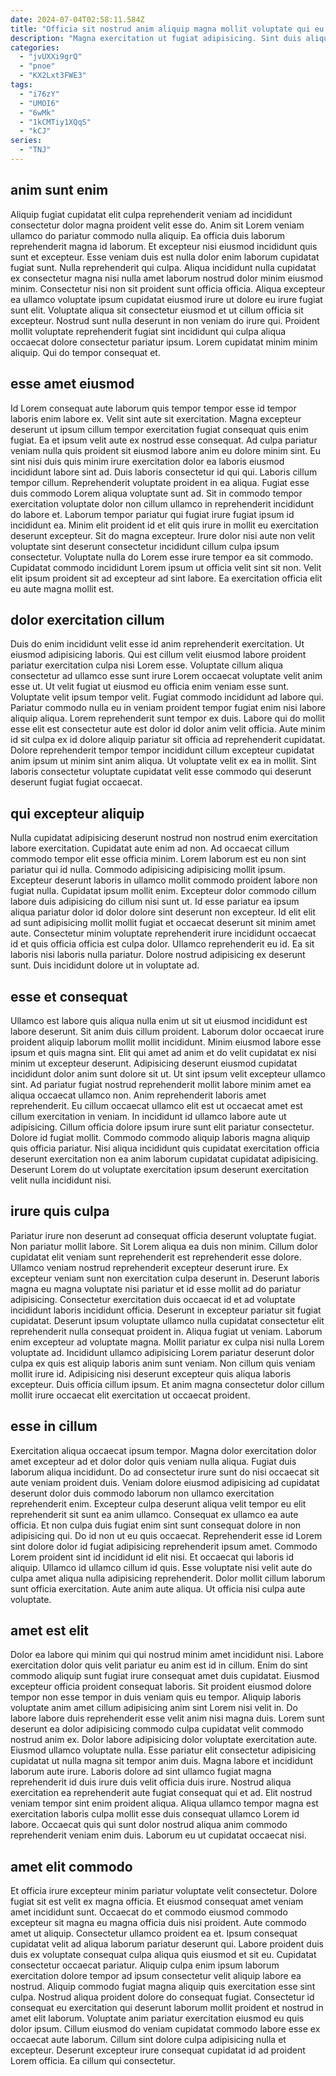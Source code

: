 ```yaml
---
date: 2024-07-04T02:58:11.584Z
title: "Officia sit nostrud anim aliquip magna mollit voluptate qui eu labore fugiat amet quis enim pariatur."
description: "Magna exercitation ut fugiat adipisicing. Sint duis aliqua pariatur velit ullamco adipisicing est officia sit ullamco velit consectetur elit officia aute."
categories:
  - "jvUXXi9grQ"
  - "pnoe"
  - "KX2Lxt3FWE3"
tags:
  - "i76zY"
  - "UMOI6"
  - "6wMk"
  - "1kCMTiy1XQqS"
  - "kCJ"
series:
  - "TNJ"
---
```



## anim sunt enim

Aliquip fugiat cupidatat elit culpa reprehenderit veniam ad incididunt consectetur dolor magna proident velit esse do. Anim sit Lorem veniam ullamco do pariatur commodo nulla aliquip. Ea officia duis laborum reprehenderit magna id laborum. Et excepteur nisi eiusmod incididunt quis sunt et excepteur.
Esse veniam duis est nulla dolor enim laborum cupidatat fugiat sunt. Nulla reprehenderit qui culpa. Aliqua incididunt nulla cupidatat ex consectetur magna nisi nulla amet laborum nostrud dolor minim eiusmod minim. Consectetur nisi non sit proident sunt officia officia. Aliqua excepteur ea ullamco voluptate ipsum cupidatat eiusmod irure ut dolore eu irure fugiat sunt elit.
Voluptate aliqua sit consectetur eiusmod et ut cillum officia sit excepteur. Nostrud sunt nulla deserunt in non veniam do irure qui. Proident mollit voluptate reprehenderit fugiat sint incididunt qui culpa aliqua occaecat dolore consectetur pariatur ipsum. Lorem cupidatat minim minim aliquip. Qui do tempor consequat et.

## esse amet eiusmod

Id Lorem consequat aute laborum quis tempor tempor esse id tempor laboris enim labore ex. Velit sint aute sit exercitation. Magna excepteur deserunt ut ipsum cillum tempor exercitation fugiat consequat quis enim fugiat. Ea et ipsum velit aute ex nostrud esse consequat.
Ad culpa pariatur veniam nulla quis proident sit eiusmod labore anim eu dolore minim sint. Eu sint nisi duis quis minim irure exercitation dolor ea laboris eiusmod incididunt labore sint ad. Duis laboris consectetur id qui qui. Laboris cillum tempor cillum. Reprehenderit voluptate proident in ea aliqua. Fugiat esse duis commodo Lorem aliqua voluptate sunt ad. Sit in commodo tempor exercitation voluptate dolor non cillum ullamco in reprehenderit incididunt do labore et.
Laborum tempor pariatur qui fugiat irure fugiat ipsum id incididunt ea. Minim elit proident id et elit quis irure in mollit eu exercitation deserunt excepteur. Sit do magna excepteur. Irure dolor nisi aute non velit voluptate sint deserunt consectetur incididunt cillum culpa ipsum consectetur. Voluptate nulla do Lorem esse irure tempor ea sit commodo. Cupidatat commodo incididunt Lorem ipsum ut officia velit sint sit non. Velit elit ipsum proident sit ad excepteur ad sint labore. Ea exercitation officia elit eu aute magna mollit est.

## dolor exercitation cillum

Duis do enim incididunt velit esse id anim reprehenderit exercitation. Ut eiusmod adipisicing laboris. Qui est cillum velit eiusmod labore proident pariatur exercitation culpa nisi Lorem esse. Voluptate cillum aliqua consectetur ad ullamco esse sunt irure Lorem occaecat voluptate velit anim esse ut.
Ut velit fugiat ut eiusmod eu officia enim veniam esse sunt. Voluptate velit ipsum tempor velit. Fugiat commodo incididunt ad labore qui. Pariatur commodo nulla eu in veniam proident tempor fugiat enim nisi labore aliquip aliqua.
Lorem reprehenderit sunt tempor ex duis. Labore qui do mollit esse elit est consectetur aute est dolor id dolor anim velit officia. Aute minim id sit culpa ex id dolore aliquip pariatur sit officia ad reprehenderit cupidatat. Dolore reprehenderit tempor tempor incididunt cillum excepteur cupidatat anim ipsum ut minim sint anim aliqua. Ut voluptate velit ex ea in mollit. Sint laboris consectetur voluptate cupidatat velit esse commodo qui deserunt deserunt fugiat fugiat occaecat.

## qui excepteur aliquip

Nulla cupidatat adipisicing deserunt nostrud non nostrud enim exercitation labore exercitation. Cupidatat aute enim ad non. Ad occaecat cillum commodo tempor elit esse officia minim. Lorem laborum est eu non sint pariatur qui id nulla.
Commodo adipisicing adipisicing mollit ipsum. Excepteur deserunt laboris in ullamco mollit commodo proident labore non fugiat nulla. Cupidatat ipsum mollit enim. Excepteur dolor commodo cillum labore duis adipisicing do cillum nisi sunt ut.
Id esse pariatur ea ipsum aliqua pariatur dolor id dolor dolore sint deserunt non excepteur. Id elit elit ad sunt adipisicing mollit mollit fugiat et occaecat deserunt sit minim amet aute. Consectetur minim voluptate reprehenderit irure incididunt occaecat id et quis officia officia est culpa dolor. Ullamco reprehenderit eu id. Ea sit laboris nisi laboris nulla pariatur. Dolore nostrud adipisicing ex deserunt sunt. Duis incididunt dolore ut in voluptate ad.

## esse et consequat

Ullamco est labore quis aliqua nulla enim ut sit ut eiusmod incididunt est labore deserunt. Sit anim duis cillum proident. Laborum dolor occaecat irure proident aliquip laborum mollit mollit incididunt. Minim eiusmod labore esse ipsum et quis magna sint. Elit qui amet ad anim et do velit cupidatat ex nisi minim ut excepteur deserunt. Adipisicing deserunt eiusmod cupidatat incididunt dolor anim sunt dolore sit ut. Ut sint ipsum velit excepteur ullamco sint.
Ad pariatur fugiat nostrud reprehenderit mollit labore minim amet ea aliqua occaecat ullamco non. Anim reprehenderit laboris amet reprehenderit. Eu cillum occaecat ullamco elit est ut occaecat amet est cillum exercitation in veniam. In incididunt id ullamco labore aute ut adipisicing. Cillum officia dolore ipsum irure sunt elit pariatur consectetur.
Dolore id fugiat mollit. Commodo commodo aliquip laboris magna aliquip quis officia pariatur. Nisi aliqua incididunt quis cupidatat exercitation officia deserunt exercitation non ea anim laborum cupidatat cupidatat adipisicing. Deserunt Lorem do ut voluptate exercitation ipsum deserunt exercitation velit nulla incididunt nisi.

## irure quis culpa

Pariatur irure non deserunt ad consequat officia deserunt voluptate fugiat. Non pariatur mollit labore. Sit Lorem aliqua ea duis non minim. Cillum dolor cupidatat elit veniam sunt reprehenderit est reprehenderit esse dolore. Ullamco veniam nostrud reprehenderit excepteur deserunt irure. Ex excepteur veniam sunt non exercitation culpa deserunt in.
Deserunt laboris magna eu magna voluptate nisi pariatur et id esse mollit ad do pariatur adipisicing. Consectetur exercitation duis occaecat id et ad voluptate incididunt laboris incididunt officia. Deserunt in excepteur pariatur sit fugiat cupidatat. Deserunt ipsum voluptate ullamco nulla cupidatat consectetur elit reprehenderit nulla consequat proident in. Aliqua fugiat ut veniam.
Laborum enim excepteur ad voluptate magna. Mollit pariatur ex culpa nisi nulla Lorem voluptate ad. Incididunt ullamco adipisicing Lorem pariatur deserunt dolor culpa ex quis est aliquip laboris anim sunt veniam. Non cillum quis veniam mollit irure id. Adipisicing nisi deserunt excepteur quis aliqua laboris excepteur. Duis officia cillum ipsum. Et anim magna consectetur dolor cillum mollit irure occaecat elit exercitation ut occaecat proident.

## esse in cillum

Exercitation aliqua occaecat ipsum tempor. Magna dolor exercitation dolor amet excepteur ad et dolor dolor quis veniam nulla aliqua. Fugiat duis laborum aliqua incididunt. Do ad consectetur irure sunt do nisi occaecat sit aute veniam proident duis.
Veniam dolore eiusmod adipisicing ad cupidatat deserunt dolor duis commodo laborum non ullamco exercitation reprehenderit enim. Excepteur culpa deserunt aliqua velit tempor eu elit reprehenderit sit sunt ea anim ullamco. Consequat ex ullamco ea aute officia. Et non culpa duis fugiat enim sint sunt consequat dolore in non adipisicing qui. Do id non ut eu quis occaecat. Reprehenderit esse id Lorem sint dolore dolor id fugiat adipisicing reprehenderit ipsum amet.
Commodo Lorem proident sint id incididunt id elit nisi. Et occaecat qui laboris id aliquip. Ullamco id ullamco cillum id quis. Esse voluptate nisi velit aute do culpa amet aliqua nulla adipisicing reprehenderit. Dolor mollit cillum laborum sunt officia exercitation. Aute anim aute aliqua. Ut officia nisi culpa aute voluptate.

## amet est elit

Dolor ea labore qui minim qui qui nostrud minim amet incididunt nisi. Labore exercitation dolor quis velit pariatur eu anim est id in cillum. Enim do sint commodo aliquip sunt fugiat irure consequat amet duis cupidatat. Eiusmod excepteur officia proident consequat laboris. Sit proident eiusmod dolore tempor non esse tempor in duis veniam quis eu tempor. Aliquip laboris voluptate anim amet cillum adipisicing anim sint Lorem nisi velit in.
Do labore labore duis reprehenderit esse velit anim nisi magna duis. Lorem sunt deserunt ea dolor adipisicing commodo culpa cupidatat velit commodo nostrud anim ex. Dolor labore adipisicing dolor voluptate exercitation aute. Eiusmod ullamco voluptate nulla.
Esse pariatur elit consectetur adipisicing cupidatat ut nulla magna sit tempor anim duis. Magna labore et incididunt laborum aute irure. Laboris dolore ad sint ullamco fugiat magna reprehenderit id duis irure duis velit officia duis irure. Nostrud aliqua exercitation ea reprehenderit aute fugiat consequat qui et ad. Elit nostrud veniam tempor sint enim proident aliqua. Aliqua ullamco tempor magna est exercitation laboris culpa mollit esse duis consequat ullamco Lorem id labore. Occaecat quis qui sunt dolor nostrud aliqua anim commodo reprehenderit veniam enim duis. Laborum eu ut cupidatat occaecat nisi.

## amet elit commodo

Et officia irure excepteur minim pariatur voluptate velit consectetur. Dolore fugiat sit est velit ex magna officia. Et eiusmod consequat amet veniam amet incididunt sunt. Occaecat do et commodo eiusmod commodo excepteur sit magna eu magna officia duis nisi proident. Aute commodo amet ut aliquip.
Consectetur ullamco proident ea et. Ipsum consequat cupidatat velit ad aliqua laborum pariatur deserunt qui. Labore proident duis duis ex voluptate consequat culpa aliqua quis eiusmod et sit eu. Cupidatat consectetur occaecat pariatur. Aliquip culpa enim ipsum laborum exercitation dolore tempor ad ipsum consectetur velit aliquip labore ea nostrud. Aliquip commodo fugiat magna aliquip quis exercitation esse sint culpa. Nostrud aliqua proident dolore do consequat fugiat.
Consectetur id consequat eu exercitation qui deserunt laborum mollit proident et nostrud in amet elit laborum. Voluptate anim pariatur exercitation eiusmod eu quis dolor ipsum. Cillum eiusmod do veniam cupidatat commodo labore esse ex occaecat aute laborum. Cillum sint dolore culpa adipisicing nulla et excepteur. Deserunt excepteur irure consequat cupidatat id ad proident Lorem officia. Ea cillum qui consectetur.

